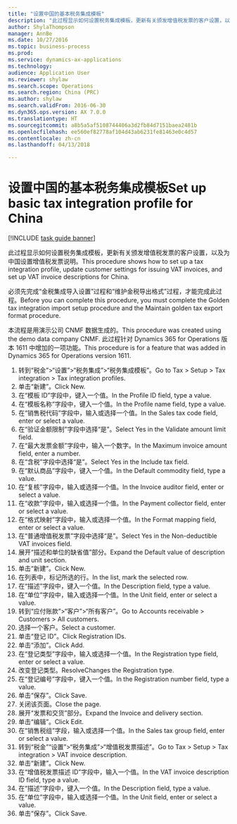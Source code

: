 ```yaml
--- 
title: "设置中国的基本税务集成模板"
description: "此过程显示如何设置税务集成模板，更新有关颁发增值税发票的客户设置，以及为中国设置增值税发票说明。"
author: ShylaThompson
manager: AnnBe
ms.date: 10/27/2016
ms.topic: business-process
ms.prod: 
ms.service: dynamics-ax-applications
ms.technology: 
audience: Application User
ms.reviewer: shylaw
ms.search.scope: Operations
ms.search.region: China (PRC)
ms.author: shylaw
ms.search.validFrom: 2016-06-30
ms.dyn365.ops.version: AX 7.0.0
ms.translationtype: HT
ms.sourcegitcommit: a8b5a5af5108744406a3d2fb84d7151baea2481b
ms.openlocfilehash: ee560ef82778af104d43ab6231fe81463e0c4d57
ms.contentlocale: zh-cn
ms.lasthandoff: 04/13/2018

---
```

# <a name="set-up-basic-tax-integration-profile-for-china"></a><span data-ttu-id="6a284-103">设置中国的基本税务集成模板</span><span class="sxs-lookup"><span data-stu-id="6a284-103">Set up basic tax integration profile for China</span></span>

[!INCLUDE [task guide banner](../../includes/task-guide-banner.md)]

<span data-ttu-id="6a284-104">此过程显示如何设置税务集成模板，更新有关颁发增值税发票的客户设置，以及为中国设置增值税发票说明。</span><span class="sxs-lookup"><span data-stu-id="6a284-104">This procedure shows how to set up a tax integration profile, update customer settings for issuing VAT invoices, and set up VAT invoice descriptions for China.</span></span>

<span data-ttu-id="6a284-105">必须先完成“金税集成导入设置”过程和“维护金税导出格式”过程，才能完成此过程。</span><span class="sxs-lookup"><span data-stu-id="6a284-105">Before you can complete this procedure, you must complete the Golden tax integration import setup procedure and the Maintain golden tax export format procedure.</span></span>

<span data-ttu-id="6a284-106">本流程是用演示公司 CNMF 数据生成的。</span><span class="sxs-lookup"><span data-stu-id="6a284-106">This procedure was created using the demo data company CNMF.</span></span> <span data-ttu-id="6a284-107">此过程针对 Dynamics 365 for Operations 版本 1611 中增加的一项功能。</span><span class="sxs-lookup"><span data-stu-id="6a284-107">This procedure is for a feature that was added in Dynamics 365 for Operations version 1611.</span></span>

1. <span data-ttu-id="6a284-108">转到“税金”>“设置”>“税务集成”>“税务集成模板”。</span><span class="sxs-lookup"><span data-stu-id="6a284-108">Go to Tax > Setup > Tax integration > Tax integration profiles.</span></span>
2. <span data-ttu-id="6a284-109">单击“新建”。</span><span class="sxs-lookup"><span data-stu-id="6a284-109">Click New.</span></span>
3. <span data-ttu-id="6a284-110">在“模板 ID”字段中，键入一个值。</span><span class="sxs-lookup"><span data-stu-id="6a284-110">In the Profile ID field, type a value.</span></span>
4. <span data-ttu-id="6a284-111">在“模板名称”字段中，键入一个值。</span><span class="sxs-lookup"><span data-stu-id="6a284-111">In the Profile name field, type a value.</span></span>
5. <span data-ttu-id="6a284-112">在“销售税代码”字段中，输入或选择一个值。</span><span class="sxs-lookup"><span data-stu-id="6a284-112">In the Sales tax code field, enter or select a value.</span></span>
6. <span data-ttu-id="6a284-113">在“验证金额限制”字段中选择“是”。</span><span class="sxs-lookup"><span data-stu-id="6a284-113">Select Yes in the Validate amount limit field.</span></span>
7. <span data-ttu-id="6a284-114">在“最大发票金额”字段中，输入一个数字。</span><span class="sxs-lookup"><span data-stu-id="6a284-114">In the Maximum invoice amount field, enter a number.</span></span>
8. <span data-ttu-id="6a284-115">在“含税”字段中选择“是”。</span><span class="sxs-lookup"><span data-stu-id="6a284-115">Select Yes in the Include tax field.</span></span>
9. <span data-ttu-id="6a284-116">在“默认商品”字段中，键入一个值。</span><span class="sxs-lookup"><span data-stu-id="6a284-116">In the Default commodity field, type a value.</span></span>
10. <span data-ttu-id="6a284-117">在“复核”字段中，输入或选择一个值。</span><span class="sxs-lookup"><span data-stu-id="6a284-117">In the Invoice auditor field, enter or select a value.</span></span>
11. <span data-ttu-id="6a284-118">在“收款”字段中，输入或选择一个值。</span><span class="sxs-lookup"><span data-stu-id="6a284-118">In the Payment collector field, enter or select a value.</span></span>
12. <span data-ttu-id="6a284-119">在“格式映射”字段中，输入或选择一个值。</span><span class="sxs-lookup"><span data-stu-id="6a284-119">In the Format mapping field, enter or select a value.</span></span>
13. <span data-ttu-id="6a284-120">在“普通增值税发票”字段中选择“是”。</span><span class="sxs-lookup"><span data-stu-id="6a284-120">Select Yes in the Non-deductible VAT invoices field.</span></span>
14. <span data-ttu-id="6a284-121">展开“描述和单位的缺省值”部分。</span><span class="sxs-lookup"><span data-stu-id="6a284-121">Expand the Default value of description and unit section.</span></span>
15. <span data-ttu-id="6a284-122">单击“新建”。</span><span class="sxs-lookup"><span data-stu-id="6a284-122">Click New.</span></span>
16. <span data-ttu-id="6a284-123">在列表中，标记所选的行。</span><span class="sxs-lookup"><span data-stu-id="6a284-123">In the list, mark the selected row.</span></span>
17. <span data-ttu-id="6a284-124">在“描述”字段中，键入一个值。</span><span class="sxs-lookup"><span data-stu-id="6a284-124">In the Description field, type a value.</span></span>
18. <span data-ttu-id="6a284-125">在“单位”字段中，输入或选择一个值。</span><span class="sxs-lookup"><span data-stu-id="6a284-125">In the Unit field, enter or select a value.</span></span>
19. <span data-ttu-id="6a284-126">转到“应付账款”>“客户”>“所有客户”。</span><span class="sxs-lookup"><span data-stu-id="6a284-126">Go to Accounts receivable > Customers > All customers.</span></span>
20. <span data-ttu-id="6a284-127">选择一个客户。</span><span class="sxs-lookup"><span data-stu-id="6a284-127">Select a customer.</span></span>
21. <span data-ttu-id="6a284-128">单击“登记 ID”。</span><span class="sxs-lookup"><span data-stu-id="6a284-128">Click Registration IDs.</span></span>
22. <span data-ttu-id="6a284-129">单击“添加”。</span><span class="sxs-lookup"><span data-stu-id="6a284-129">Click Add.</span></span>
23. <span data-ttu-id="6a284-130">在“登记类型”字段中，输入或选择一个值。</span><span class="sxs-lookup"><span data-stu-id="6a284-130">In the Registration type field, enter or select a value.</span></span>
24. <span data-ttu-id="6a284-131">改变登记类型。</span><span class="sxs-lookup"><span data-stu-id="6a284-131">ResolveChanges the Registration type.</span></span>
25. <span data-ttu-id="6a284-132">在“登记编号”字段中，键入一个值。</span><span class="sxs-lookup"><span data-stu-id="6a284-132">In the Registration number field, type a value.</span></span>
26. <span data-ttu-id="6a284-133">单击“保存”。</span><span class="sxs-lookup"><span data-stu-id="6a284-133">Click Save.</span></span>
27. <span data-ttu-id="6a284-134">关闭该页面。</span><span class="sxs-lookup"><span data-stu-id="6a284-134">Close the page.</span></span>
28. <span data-ttu-id="6a284-135">展开“发票和交货”部分。</span><span class="sxs-lookup"><span data-stu-id="6a284-135">Expand the Invoice and delivery section.</span></span>
29. <span data-ttu-id="6a284-136">单击“编辑”。</span><span class="sxs-lookup"><span data-stu-id="6a284-136">Click Edit.</span></span>
30. <span data-ttu-id="6a284-137">在“销售税组”字段，输入或选择一个值。</span><span class="sxs-lookup"><span data-stu-id="6a284-137">In the Sales tax group field, enter or select a value.</span></span>
31. <span data-ttu-id="6a284-138">转到“税金”“设置”>“税务集成”>“增值税发票描述”。</span><span class="sxs-lookup"><span data-stu-id="6a284-138">Go to Tax > Setup > Tax integration > VAT invoice description.</span></span>
32. <span data-ttu-id="6a284-139">单击“新建”。</span><span class="sxs-lookup"><span data-stu-id="6a284-139">Click New.</span></span>
33. <span data-ttu-id="6a284-140">在“增值税发票描述 ID”字段中，输入一个值。</span><span class="sxs-lookup"><span data-stu-id="6a284-140">In the VAT invoice description ID field, type a value.</span></span>
34. <span data-ttu-id="6a284-141">在“描述”字段中，键入一个值。</span><span class="sxs-lookup"><span data-stu-id="6a284-141">In the Description field, type a value.</span></span>
35. <span data-ttu-id="6a284-142">在“单位”字段中，输入或选择一个值。</span><span class="sxs-lookup"><span data-stu-id="6a284-142">In the Unit field, enter or select a value.</span></span>
36. <span data-ttu-id="6a284-143">单击“保存”。</span><span class="sxs-lookup"><span data-stu-id="6a284-143">Click Save.</span></span>


